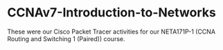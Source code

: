 # CCNAv7-Introduction-to-Networks
These were our Cisco Packet Tracer activities for our NETA171P-1 (CCNA Routing and Switching 1 (Paired)) course.
